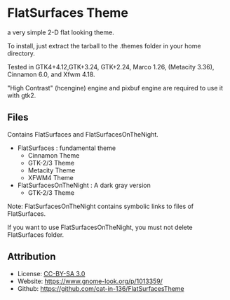 FlatSurfaces Theme
==================

a very simple 2-D flat looking theme.

To install, just extract the tarball to the .themes folder in your home directory.

Tested in GTK4+4.12,GTK+3.24, GTK+2.24, Marco 1.26, (Metacity 3.36),
Cinnamon 6.0, and Xfwm 4.18.

"High Contrast" (hcengine) engine and pixbuf engine are required to use it with gtk2.

## Files

Contains FlatSurfaces and FlatSurfacesOnTheNight.

 * FlatSurfaces : fundamental theme
   * Cinnamon Theme
   * GTK-2/3 Theme
   * Metacity Theme
   * XFWM4 Theme
 * FlatSurfacesOnTheNight : A dark gray version
   * GTK-2/3 Theme

Note: FlatSurfacesOnTheNight contains symbolic links to files of FlatSurfaces.

If you want to use FlatSurfacesOnTheNight, you must not delete FlatSurfaces folder.


## Attribution

 * License: [CC-BY-SA 3.0](http://creativecommons.org/licenses/by-sa/3.0/deed.en)
 * Website: <https://www.gnome-look.org/p/1013359/>
 * Github: <https://github.com/cat-in-136/FlatSurfacesTheme>
